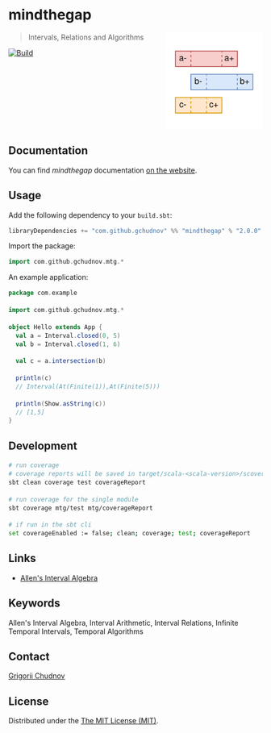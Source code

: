 # mindthegap

<img src="res/logo-txt.svg" width="192px" height="192px" align="right" />

> Intervals, Relations and Algorithms

[![Build](https://github.com/gchudnov/mindthegap/actions/workflows/scala.yml/badge.svg?branch=main)](https://github.com/gchudnov/mindthegap/actions/workflows/scala.yml)

<br clear="right" /><!-- Turn off the wrapping for the logo image. -->

## Documentation

You can find _mindthegap_ documentation [on the website](https://gchudnov.github.io/mindthegap/).  

## Usage

Add the following dependency to your `build.sbt`:

```scala
libraryDependencies += "com.github.gchudnov" %% "mindthegap" % "2.0.0"
```

Import the package:

```scala
import com.github.gchudnov.mtg.*
```

An example application:

```scala
package com.example

import com.github.gchudnov.mtg.*

object Hello extends App {
  val a = Interval.closed(0, 5)
  val b = Interval.closed(1, 6)

  val c = a.intersection(b)

  println(c)
  // Interval(At(Finite(1)),At(Finite(5)))

  println(Show.asString(c))
  // [1,5]
}
```

## Development

```bash
# run coverage
# coverage reports will be saved in target/scala-<scala-version>/scoverage-report directory. 
sbt clean coverage test coverageReport

# run coverage for the single module
sbt coverage mtg/test mtg/coverageReport

# if run in the sbt cli
set coverageEnabled := false; clean; coverage; test; coverageReport
```

## Links

- [Allen's Interval Algebra](https://www.ics.uci.edu/~alspaugh/cls/shr/allen.html)

## Keywords

Allen's Interval Algebra, Interval Arithmetic, Interval Relations, Infinite Temporal Intervals, Temporal Algorithms

## Contact

[Grigorii Chudnov](mailto:g.chudnov@gmail.com)

## License

Distributed under the [The MIT License (MIT)](LICENSE).
